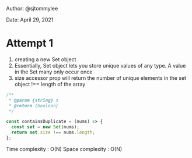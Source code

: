 Author: @sjtommylee

Date: April 29, 2021

# Attempt 1

1. creating a new Set object
2. Essentially, Set object lets you store unique values of any type. A value in the Set many only occur once
3. size accessor prop will return the number of unique elements in the set object !== length of the array

```js
/**
 * @param {string} s
 * @return {boolean}
 */

const containsDuplicate = (nums) => {
  const set = new Set(nums);
  return set.size !== nums.length;
};
```

Time complexity : O(N)
Space complexity : O(N)
